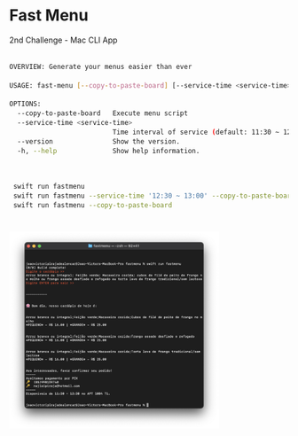 # Fast Menu
 2nd Challenge - Mac CLI App
 
```bash
 
OVERVIEW: Generate your menus easier than ever

USAGE: fast-menu [--copy-to-paste-board] [--service-time <service-time>]

OPTIONS:
  --copy-to-paste-board   Execute menu script
  --service-time <service-time>
                          Time interval of service (default: 11:30 ~ 12:30)
  --version               Show the version.
  -h, --help              Show help information.
 
```

```bash

 swift run fastmenu
 swift run fastmenu --service-time '12:30 ~ 13:00' --copy-to-paste-board
 swift run fastmenu --copy-to-paste-board
 
```
###

[<img src="/Screenshots/1.png" width="75%"/>](1.png)
